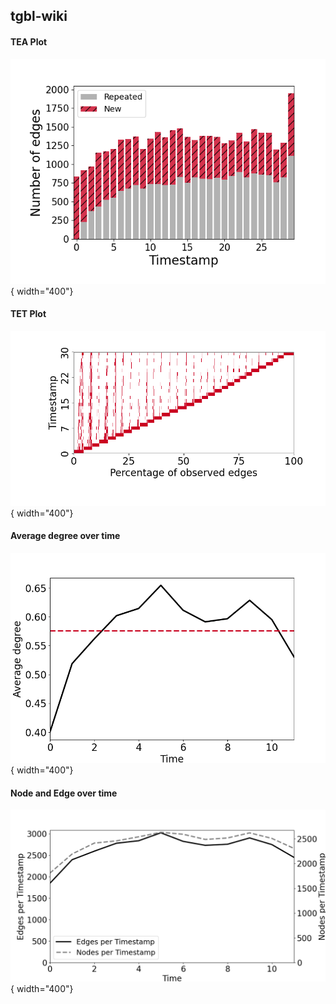 ## tgbl-wiki
#### TEA Plot
![image](TEA/tgbl-wiki.png){ width="400"}
#### TET Plot
![image](TET/tgbl-wiki.png){ width="400"}



#### Average degree over time
![image](degree/tgbl-wiki_ave_degree_per_ts.png){ width="400"}


#### Node and Edge over time
![image](node_edge/tgbl-wiki_node&edge_per_ts.png){ width="400"}
